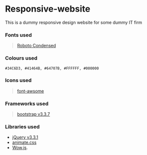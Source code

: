 # Responsive-website
This is a dummy  responsive design website for some dummy IT firm

### Fonts used
> [Roboto Condensed](https://fonts.google.com/specimen/Roboto+Condensed?selection.family=Roboto+Condensed:300,300i,400,400i,700,700i)

 ### Colours used
  `#34C6D3, #41464B, #64707B, #FFFFFF, #000000`

### Icons used
> [font-awsome](https://fontawesome.com)

### Frameworks used
> [bootstrap v3.3.7](https://getbootstrap.com/docs/3.3/)

### Libraries used
* [jQuery v3.3.1](http://jquery.com)
* [animate.css](https://daneden.github.io/animate.css/)
* [Wow.js](https://wowjs.uk).
